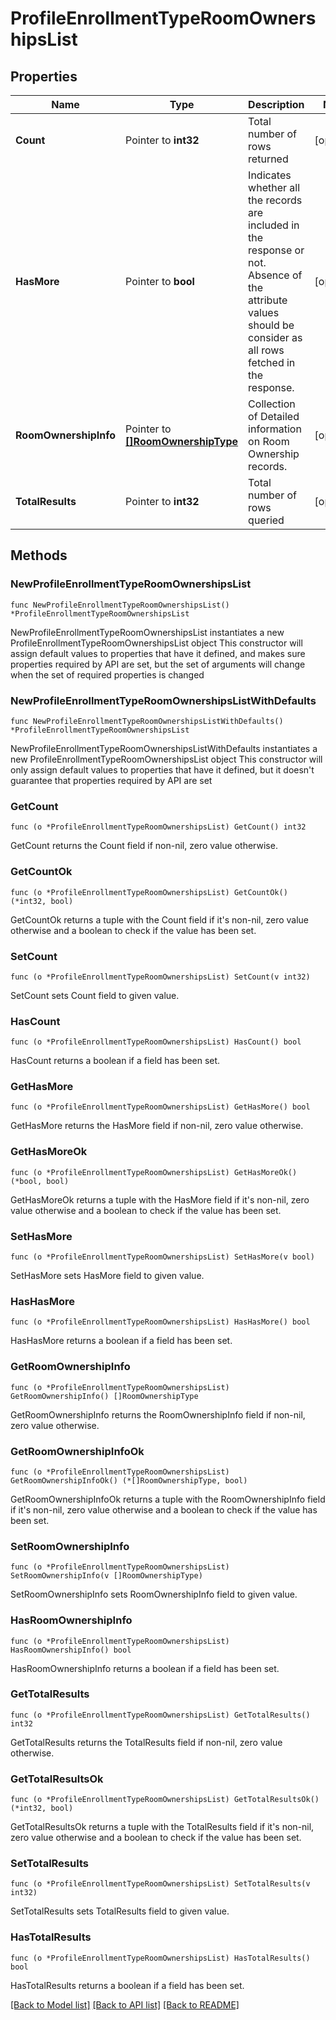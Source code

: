 # ProfileEnrollmentTypeRoomOwnershipsList

## Properties

Name | Type | Description | Notes
------------ | ------------- | ------------- | -------------
**Count** | Pointer to **int32** | Total number of rows returned | [optional] 
**HasMore** | Pointer to **bool** | Indicates whether all the records are included in the response or not. Absence of the attribute values should be consider as all rows fetched in the response. | [optional] 
**RoomOwnershipInfo** | Pointer to [**[]RoomOwnershipType**](RoomOwnershipType.md) | Collection of Detailed information on Room Ownership records. | [optional] 
**TotalResults** | Pointer to **int32** | Total number of rows queried | [optional] 

## Methods

### NewProfileEnrollmentTypeRoomOwnershipsList

`func NewProfileEnrollmentTypeRoomOwnershipsList() *ProfileEnrollmentTypeRoomOwnershipsList`

NewProfileEnrollmentTypeRoomOwnershipsList instantiates a new ProfileEnrollmentTypeRoomOwnershipsList object
This constructor will assign default values to properties that have it defined,
and makes sure properties required by API are set, but the set of arguments
will change when the set of required properties is changed

### NewProfileEnrollmentTypeRoomOwnershipsListWithDefaults

`func NewProfileEnrollmentTypeRoomOwnershipsListWithDefaults() *ProfileEnrollmentTypeRoomOwnershipsList`

NewProfileEnrollmentTypeRoomOwnershipsListWithDefaults instantiates a new ProfileEnrollmentTypeRoomOwnershipsList object
This constructor will only assign default values to properties that have it defined,
but it doesn't guarantee that properties required by API are set

### GetCount

`func (o *ProfileEnrollmentTypeRoomOwnershipsList) GetCount() int32`

GetCount returns the Count field if non-nil, zero value otherwise.

### GetCountOk

`func (o *ProfileEnrollmentTypeRoomOwnershipsList) GetCountOk() (*int32, bool)`

GetCountOk returns a tuple with the Count field if it's non-nil, zero value otherwise
and a boolean to check if the value has been set.

### SetCount

`func (o *ProfileEnrollmentTypeRoomOwnershipsList) SetCount(v int32)`

SetCount sets Count field to given value.

### HasCount

`func (o *ProfileEnrollmentTypeRoomOwnershipsList) HasCount() bool`

HasCount returns a boolean if a field has been set.

### GetHasMore

`func (o *ProfileEnrollmentTypeRoomOwnershipsList) GetHasMore() bool`

GetHasMore returns the HasMore field if non-nil, zero value otherwise.

### GetHasMoreOk

`func (o *ProfileEnrollmentTypeRoomOwnershipsList) GetHasMoreOk() (*bool, bool)`

GetHasMoreOk returns a tuple with the HasMore field if it's non-nil, zero value otherwise
and a boolean to check if the value has been set.

### SetHasMore

`func (o *ProfileEnrollmentTypeRoomOwnershipsList) SetHasMore(v bool)`

SetHasMore sets HasMore field to given value.

### HasHasMore

`func (o *ProfileEnrollmentTypeRoomOwnershipsList) HasHasMore() bool`

HasHasMore returns a boolean if a field has been set.

### GetRoomOwnershipInfo

`func (o *ProfileEnrollmentTypeRoomOwnershipsList) GetRoomOwnershipInfo() []RoomOwnershipType`

GetRoomOwnershipInfo returns the RoomOwnershipInfo field if non-nil, zero value otherwise.

### GetRoomOwnershipInfoOk

`func (o *ProfileEnrollmentTypeRoomOwnershipsList) GetRoomOwnershipInfoOk() (*[]RoomOwnershipType, bool)`

GetRoomOwnershipInfoOk returns a tuple with the RoomOwnershipInfo field if it's non-nil, zero value otherwise
and a boolean to check if the value has been set.

### SetRoomOwnershipInfo

`func (o *ProfileEnrollmentTypeRoomOwnershipsList) SetRoomOwnershipInfo(v []RoomOwnershipType)`

SetRoomOwnershipInfo sets RoomOwnershipInfo field to given value.

### HasRoomOwnershipInfo

`func (o *ProfileEnrollmentTypeRoomOwnershipsList) HasRoomOwnershipInfo() bool`

HasRoomOwnershipInfo returns a boolean if a field has been set.

### GetTotalResults

`func (o *ProfileEnrollmentTypeRoomOwnershipsList) GetTotalResults() int32`

GetTotalResults returns the TotalResults field if non-nil, zero value otherwise.

### GetTotalResultsOk

`func (o *ProfileEnrollmentTypeRoomOwnershipsList) GetTotalResultsOk() (*int32, bool)`

GetTotalResultsOk returns a tuple with the TotalResults field if it's non-nil, zero value otherwise
and a boolean to check if the value has been set.

### SetTotalResults

`func (o *ProfileEnrollmentTypeRoomOwnershipsList) SetTotalResults(v int32)`

SetTotalResults sets TotalResults field to given value.

### HasTotalResults

`func (o *ProfileEnrollmentTypeRoomOwnershipsList) HasTotalResults() bool`

HasTotalResults returns a boolean if a field has been set.


[[Back to Model list]](../README.md#documentation-for-models) [[Back to API list]](../README.md#documentation-for-api-endpoints) [[Back to README]](../README.md)


